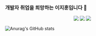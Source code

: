 ### 개발자 취업을 희망하는 이지훈입니다 👋

<div align="center">
	<img src="https://img.shields.io/badge/JS-F7DF1E?style=flat&logo=JavaScript&logoColor=black" />
	<img src="https://img.shields.io/badge/HTML5-E34F26?style=flat&logo=HTML5&logoColor=white" />
	<img src="https://img.shields.io/badge/CSS3-1572B6?style=flat&logo=CSS3&logoColor=white" />
</div>

![Anurag's GitHub stats](https://github-readme-stats.vercel.app/api?username=Ljihoon&show_icons=true&theme=radical)
